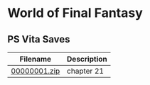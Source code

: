 # World of Final Fantasy

## PS Vita Saves

| Filename | Description |
|----------|-------------|
| [00000001.zip](00000001.zip) | chapter 21  |
